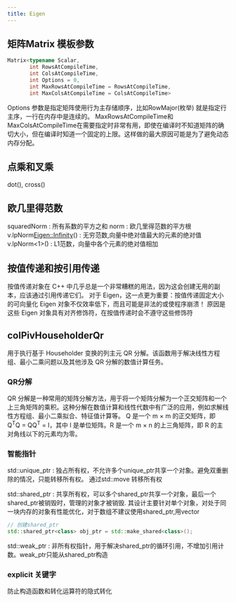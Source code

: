 ```yaml
---
title: Eigen
---
```



## 矩阵Matrix 模板参数
``` cpp
Matrix<typename Scalar,
       int RowsAtCompileTime,
       int ColsAtCompileTime,
       int Options = 0,
       int MaxRowsAtCompileTime = RowsAtCompileTime,
       int MaxColsAtCompileTime = ColsAtCompileTime>
```
Options 参数是指定矩阵使用行为主存储顺序，比如RowMajor(枚举) 就是指定行主序，一行在内存中是连续的。
MaxRowsAtCompileTime和MaxColsAtCompileTime在需要指定时非常有用，即使在编译时不知道矩阵的确切大小，但在编译时知道一个固定的上限。这样做的最大原因可能是为了避免动态内存分配。


## 点乘和叉乘
dot(), cross()

## 欧几里得范数
squaredNorm : 所有系数的平方之和
norm : 欧几里得范数的平方根
v.lpNorm<Eigen::Infinity>() : 无穷范数,向量中绝对值最大的元素的绝对值
v.lpNorm<1>() : L1范数，向量中各个元素的绝对值相加


## 按值传递和按引用传递
按值传递对象在 C++ 中几乎总是一个非常糟糕的用法，因为这会创建无用的副本，应该通过引用传递它们。
对于 Eigen，这一点更为重要：按值传递固定大小的可向量化 Eigen 对象不仅效率低下，而且可能是非法的或使程序崩溃！
原因是这些 Eigen 对象具有对齐修饰符，在按值传递时会不遵守这些修饰符


## colPivHouseholderQr 
用于执行基于 Householder 变换的列主元 QR 分解。该函数用于解决线性方程组、最小二乘问题以及其他涉及 QR 分解的数值计算任务。
### QR分解
QR 分解是一种常用的矩阵分解方法，用于将一个矩阵分解为一个正交矩阵和一个上三角矩阵的乘积。这种分解在数值计算和线性代数中有广泛的应用，例如求解线性方程组、最小二乘拟合、特征值计算等。
Q 是一个 m × m 的正交矩阵，即 Q<sup>T</sup>Q = QQ<sup>T</sup> = I，其中 I 是单位矩阵。R 是一个 m × n 的上三角矩阵，即 R 的主对角线以下的元素均为零。

### 智能指针
std::unique_ptr : 独占所有权，不允许多个unique_ptr共享一个对象。避免双重删除的情况，只能转移所有权。
通过std::move 转移所有权

std::shared_ptr : 共享所有权，可以多个shared_ptr共享一个对象，最后一个shared_ptr被销毁时，管理的对象才被销毁.
其设计主要针对单个对象，对处于同一块内存的对象有性能优化，对于数组不建议使用shared_ptr,用vector
``` cpp
// 创建shared_ptr
std::shared_ptr<class> obj_ptr = std::make_shared<class>();
```
std::weak_ptr : 非所有权指针，用于解决shared_ptr的循环引用，不增加引用计数。weak_ptr只能从shared_ptr构造


### explicit 关键字
防止构造函数和转化运算符的隐式转化
